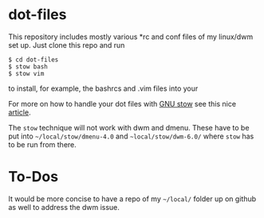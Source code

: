 dot-files
=========
This repository includes mostly various *rc and conf files of my linux/dwm
set up. Just clone this repo and run 

    $ cd dot-files
    $ stow bash
    $ stow vim

to install, for example, the bashrcs and .vim files into your 

For more on how to handle your dot files with [GNU
stow](http://www.gnu.org/software/stow/) see this nice
[article](http://brandon.invergo.net/news/2012-05-26-using-gnu-stow-to-manage-your-dotfiles.html).

The `stow` technique will not work with dwm and dmenu. These have to be put
into `~/local/stow/dmenu-4.0` and `~local/stow/dwm-6.0/` where `stow` has to be run from
there.

To-Dos
======
It would be more concise to have a repo of my `~/local/` folder up on github
as well to address the dwm issue.
